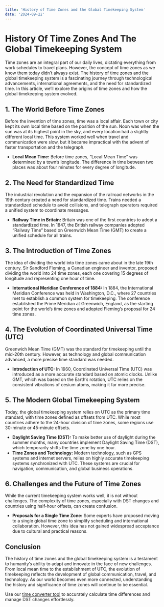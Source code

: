 ```yaml
---
title: 'History of Time Zones and the Global Timekeeping System'
date: '2024-09-22'
---
```


# History Of Time Zones And The Global Timekeeping System

Time zones are an integral part of our daily lives, dictating everything from work schedules to travel plans. However, the concept of time zones as we know them today didn’t always exist. The history of time zones and the global timekeeping system is a fascinating journey through technological advancements, international agreements, and the need for standardized time. In this article, we’ll explore the origins of time zones and how the global timekeeping system evolved.

## 1. The World Before Time Zones

Before the invention of time zones, time was a local affair. Each town or city kept its own local time based on the position of the sun. Noon was when the sun was at its highest point in the sky, and every location had a slightly different local time. This system worked well when travel and communication were slow, but it became impractical with the advent of faster transportation and the telegraph.

- **Local Mean Time:** Before time zones, “Local Mean Time” was determined by a town’s longitude. The difference in time between two places was about four minutes for every degree of longitude.

## 2. The Need for Standardized Time

The industrial revolution and the expansion of the railroad networks in the 19th century created a need for standardized time. Trains needed a standardized schedule to avoid collisions, and telegraph operators required a unified system to coordinate messages.

- **Railway Time in Britain:** Britain was one of the first countries to adopt a standardized time. In 1847, the British railway companies adopted “Railway Time” based on Greenwich Mean Time (GMT) to create a unified schedule for all trains.

## 3. The Introduction of Time Zones

The idea of dividing the world into time zones came about in the late 19th century. Sir Sandford Fleming, a Canadian engineer and inventor, proposed dividing the world into 24 time zones, each one covering 15 degrees of longitude and representing one hour of time.

- **International Meridian Conference of 1884:** In 1884, the International Meridian Conference was held in Washington, D.C., where 27 countries met to establish a common system for timekeeping. The conference established the Prime Meridian at Greenwich, England, as the starting point for the world’s time zones and adopted Fleming’s proposal for 24 time zones.

## 4. The Evolution of Coordinated Universal Time (UTC)

Greenwich Mean Time (GMT) was the standard for timekeeping until the mid-20th century. However, as technology and global communication advanced, a more precise time standard was needed.

- **Introduction of UTC:** In 1960, Coordinated Universal Time (UTC) was introduced as a more accurate standard based on atomic clocks. Unlike GMT, which was based on the Earth’s rotation, UTC relies on the consistent vibrations of cesium atoms, making it far more precise.

## 5. The Modern Global Timekeeping System

Today, the global timekeeping system relies on UTC as the primary time standard, with time zones defined as offsets from UTC. While most countries adhere to the 24-hour division of time zones, some regions use 30-minute or 45-minute offsets.

- **Daylight Saving Time (DST):** To make better use of daylight during the summer months, many countries implement Daylight Saving Time (DST), which temporarily shifts the time zone by one hour.
- **Time Zones and Technology:** Modern technology, such as GPS systems and internet servers, relies on highly accurate timekeeping systems synchronized with UTC. These systems are crucial for navigation, communication, and global business operations.

## 6. Challenges and the Future of Time Zones

While the current timekeeping system works well, it is not without challenges. The complexity of time zones, especially with DST changes and countries using half-hour offsets, can create confusion.

- **Proposals for a Single Time Zone:** Some experts have proposed moving to a single global time zone to simplify scheduling and international collaboration. However, this idea has not gained widespread acceptance due to cultural and practical reasons.

## Conclusion

The history of time zones and the global timekeeping system is a testament to humanity’s ability to adapt and innovate in the face of new challenges. From local mean time to the establishment of UTC, the evolution of timekeeping reflects the development of global communication, travel, and technology. As our world becomes even more connected, understanding the history and significance of time zones will continue to be essential.

Use our [time converter tool](https://www.timehub.work) to accurately calculate time differences and manage DST changes effortlessly.